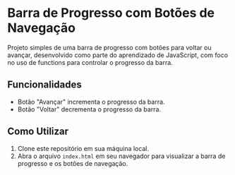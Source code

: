 # Barra de Progresso com Botões de Navegação

Projeto simples de uma barra de progresso com botões para voltar ou avançar, desenvolvido como parte do aprendizado de JavaScript, com foco no uso de functions para controlar o progresso da barra.

## Funcionalidades

- Botão "Avançar" incrementa o progresso da barra.
- Botão "Voltar" decrementa o progresso da barra.

## Como Utilizar

1. Clone este repositório em sua máquina local.
2. Abra o arquivo `index.html` em seu navegador para visualizar a barra de progresso e os botões de navegação.



